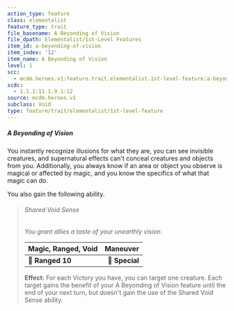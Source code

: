 ```yaml
---
action_type: feature
class: elementalist
feature_type: trait
file_basename: A Beyonding of Vision
file_dpath: Elementalist/1st-Level Features
item_id: a-beyonding-of-vision
item_index: '12'
item_name: A Beyonding of Vision
level: 1
scc:
  - mcdm.heroes.v1:feature.trait.elementalist.1st-level-feature:a-beyonding-of-vision
scdc:
  - 1.1.1:11.1.9.1:12
source: mcdm.heroes.v1
subclass: Void
type: feature/trait/elementalist/1st-level-feature
---
```


##### A Beyonding of Vision

You instantly recognize illusions for what they are, you can see invisible creatures, and supernatural effects can't conceal creatures and objects from you. Additionally, you always know if an area or object you observe is magical or affected by magic, and you know the specifics of what that magic can do.

You also gain the following ability.

<!-- -->
> ###### Shared Void Sense
>
> *You grant allies a taste of your unearthly vision.*
>
> | **Magic, Ranged, Void** |   **Maneuver** |
> | ----------------------- | -------------: |
> | **📏 Ranged 10**        | **🎯 Special** |
>
> **Effect:** For each Victory you have, you can target one creature. Each target gains the benefit of your A Beyonding of Vision feature until the end of your next turn, but doesn't gain the use of the Shared Void Sense ability.
